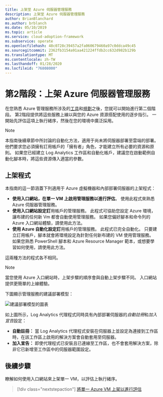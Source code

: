```yaml
---
title: 上架至 Azure 伺服器管理服務
description: 上架至 Azure 伺服器管理服務
author: BrianBlanchard
ms.author: brblanch
ms.date: 05/10/2019
ms.topic: article
ms.service: cloud-adoption-framework
ms.subservice: operate
ms.openlocfilehash: 48c0728c39457a2fa060679460a97c0ddca49c45
ms.sourcegitcommit: 2362fb3154a91aa421224ffdb2cc632d982b129b
ms.translationtype: MT
ms.contentlocale: zh-TW
ms.lasthandoff: 01/28/2020
ms.locfileid: "76808000"
---
```

# <a name="phase-2-onboarding-azure-server-management-services"></a>第2階段：上架 Azure 伺服器管理服務

在您熟悉 Azure 管理服務所涉及的[工具](./tools-services.md)和[規劃](./prerequisites.md)之後，您就可以開始進行第二個階段。 第2階段提供將這些服務上線以與您的 Azure 資源搭配使用的逐步指引。 一開始先評估這項上執行緒序，然後在您的環境中廣泛採用。

> [!NOTE]
> 本指南後續章節中所討論的自動化方法，適用于尚未將伺服器部署至雲端的部署。 他們要求您必須擁有訂用帳戶的「擁有者」角色，才能建立所有必要的資源和原則。 如果您已經建立 Log Analytics 工作區和自動化帳戶，建議您在啟動範例自動化腳本時，將這些資源傳入適當的參數。

## <a name="onboarding-processes"></a>上架程式

本指南的這一節涵蓋下列適用于 Azure 虛擬機器和內部部署伺服器的上架程式：

- **使用入口網站，在單一 VM 上啟用管理服務以進行評估**。 使用此程式來熟悉 Azure 伺服器管理服務。
- **使用入口網站設定訂**用帳戶的管理服務。 此程式可協助您設定 Azure 環境，讓布建的任何新 Vm 都會自動使用管理服務。 如果您偏好腳本和命令列的 Azure 入口網站體驗，請使用此方法。
- **使用 Azure 自動化設定訂**用帳戶的管理服務。 此程式已完全自動化。 只要建立訂用帳戶，腳本就會將環境設定為針對任何新布建的 VM 使用管理服務。 如果您熟悉 PowerShell 腳本和 Azure Resource Manager 範本，或想要學習如何使用，請使用此方法。

這兩種方法的程式各不相同。

> [!NOTE]
> 當您使用 Azure 入口網站時，上架步驟的順序會與自動上架步驟不同。 入口網站提供更簡單的上線體驗。

下圖顯示管理服務的建議部署模型：

![建議部署模型的圖表](./media/recommended-deployment.png)

如上圖所示，Log Analytics 代理程式同時具有內部部署伺服器的*自動註冊*和*加入宣告*設定：

- **自動註冊：** 當 Log Analytics 代理程式安裝在伺服器上並設定為連接到工作區時，在該工作區上啟用的解決方案會自動套用至伺服器。
- **加入宣告：** 即使代理程式已安裝且已連線至工作區，也不會套用解決方案，除非它已新增至工作區中的伺服器範圍設定。

## <a name="next-steps"></a>後續步驟

瞭解如何使用入口網站來上架單一 VM，以評估上執行緒序。

> [!div class="nextstepaction"]
> [將單一 Azure VM 上架以進行評估](./onboard-single-vm.md)
